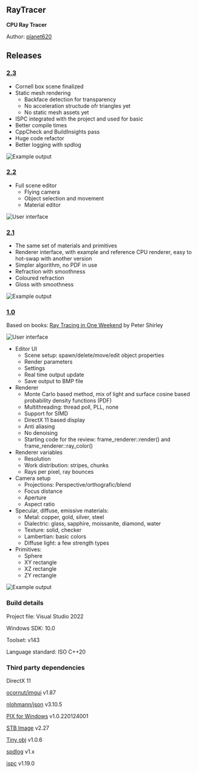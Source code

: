 ## RayTracer
**CPU Ray Tracer**

Author: [planet620]

## Releases

### [2.3]
- Cornell box scene finalized
- Static mesh rendering
    - Backface detection for transparency
    - No acceleration structude ofr triangles yet
    - No static mesh assets yet
- ISPC integrated with the project and used for basic 
- Better compile times 
- CppCheck and BuildInsights pass
- Huge code refactor
- Better logging with spdlog

![Example output](ExampleOutput3.png)

### [2.2]
- Full scene editor
    - Flying camera
    - Object selection and movement
    - Material editor

![User interface](Screenshot22.png)

### [2.1]
- The same set of materials and primitives
- Renderer interface, with example and reference CPU renderer, easy to hot-swap with another version
- Simpler algorithm, no PDF in use
- Refraction with smoothness
- Coloured refraction
- Gloss with smoothness

![Example output](ExampleOutput2.png)

### [1.0]
Based on books: [Ray Tracing in One Weekend] by Peter Shirley

![User interface](Screenshot.png)

- Editor UI
    - Scene setup: spawn/delete/move/edit object properties
    - Render parameters
    - Settings
    - Real time output update
    - Save output to BMP file
- Renderer
	- Monte Carlo based method, mix of light and surface cosine based probability density functions (PDF)
	- Multithreading: thread poll, PLL, none
	- Support for SIMD
    - DirectX 11 based display
	- Anti aliasing
	- No denoising
    - Starting code for the review: frame_renderer::render() and frame_renderer::ray_color()
- Renderer variables
    - Resolution
    - Work distribution: stripes, chunks
    - Rays per pixel, ray bounces
- Camera setup
    - Projections: Perspective/orthografic/blend
    - Focus distance
    - Aperture
    - Aspect ratio
- Specular, diffuse, emissive materials:
    - Metal: copper, gold, silver, steel
    - Dialectric: glass, sapphire, moissanite, diamond, water
    - Texture: solid, checker
    - Lambertian: basic colors
    - Diffuse light: a few strength types
- Primitives: 
    -  Sphere
    -  XY rectangle
    -  XZ rectangle
    -  ZY rectangle

![Example output](ExampleOutput.png)

### Build details
Project file: Visual Studio 2022

Windows SDK: 10.0

Toolset: v143

Language standard: ISO C++20

### Third party dependencies
DirectX 11

[ocornut/imgui] v1.87

[nlohmann/json] v3.10.5

[PIX for Windows] v1.0.220124001

[STB Image] v2.27

[Tiny obj] v1.0.6

[spdlog] v1.x

[ispc] v1.19.0

[//]: # (links)

   [planet620]: <https://mpolaczyk.pl>
   [1.0]: <https://bitbucket.org/planet620/raytracer/commits/tag/release_1.0>
   [2.0]: <https://bitbucket.org/planet620/raytracer/commits/tag/release_2.0>
   [2.1]: <https://bitbucket.org/planet620/raytracer/commits/tag/release_2.1>
   [2.2]: <https://bitbucket.org/planet620/raytracer/commits/tag/release_2.2>
   [2.3]: <https://bitbucket.org/planet620/raytracer/commits/tag/release_2.3>
   [ocornut/imgui]: <https://github.com/ocornut/imgui>
   [nlohmann/json]: <https://github.com/nlohmann/json>
   [PIX for Windows]: <https://devblogs.microsoft.com/pix/download>
   [STB Image]: <http://nothings.org/stb>
   [Tiny obj]: <https://github.com/tinyobjloader/tinyobjloader>
   [spdlog]: <https://github.com/gabime/spdlog/tree/v1.x>
   [ispc]: <https://ispc.github.io/>
   [Ray Tracing in One Weekend]: <https://raytracing.github.io>